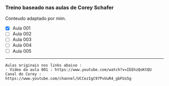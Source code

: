 ### Treino baseado nas aulas de Corey Schafer

Conteudo adaptado por mim.

* [x] Aula 001
* [ ] Aula 002
* [ ] Aula 003
* [ ] Aula 004
* [ ] Aula 005

---
    Aulas originais nos links abaixo :
    - Video da aula 001 : https://www.youtube.com/watch?v=IEEhzQoKtQU
    Canal do Corey : https://www.youtube.com/channel/UCCezIgC97PvUuR4_gbFUs5g